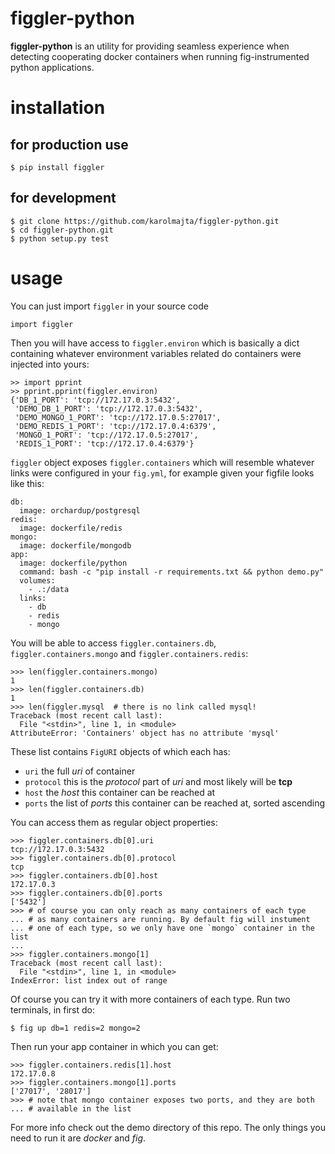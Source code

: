 figgler-python
==============

**figgler-python** is an utility for providing seamless experience
when detecting cooperating docker containers when running fig-instrumented
python applications.

# installation

## for production use

    $ pip install figgler

## for development

    $ git clone https://github.com/karolmajta/figgler-python.git
    $ cd figgler-python.git
    $ python setup.py test

# usage

You can just import `figgler` in your source code

    import figgler

Then you will have access to `figgler.environ` which is basically
a dict containing whatever environment variables related do containers
were injected into yours:

    >> import pprint
    >> pprint.pprint(figgler.environ)
    {'DB_1_PORT': 'tcp://172.17.0.3:5432',
     'DEMO_DB_1_PORT': 'tcp://172.17.0.3:5432',
     'DEMO_MONGO_1_PORT': 'tcp://172.17.0.5:27017',
     'DEMO_REDIS_1_PORT': 'tcp://172.17.0.4:6379',
     'MONGO_1_PORT': 'tcp://172.17.0.5:27017',
     'REDIS_1_PORT': 'tcp://172.17.0.4:6379'}

`figgler` object exposes `figgler.containers` which will resemble
whatever links were configured in your `fig.yml`, for example
given your figfile looks like this:

    db:
      image: orchardup/postgresql
    redis:
      image: dockerfile/redis
    mongo:
      image: dockerfile/mongodb
    app:
      image: dockerfile/python
      command: bash -c "pip install -r requirements.txt && python demo.py"
      volumes:
        - .:/data
      links:
        - db
        - redis
        - mongo

You will be able to access `figgler.containers.db`, `figgler.containers.mongo`
and `figgler.containers.redis`:

    >>> len(figgler.containers.mongo)
    1
    >>> len(figgler.containers.db)
    1
    >>> len(figgler.mysql  # there is no link called mysql!
    Traceback (most recent call last):
      File "<stdin>", line 1, in <module>
    AttributeError: 'Containers' object has no attribute 'mysql'

These list contains `FigURI` objects of which each has:

  - `uri` the full *uri* of container
  - `protocol` this is the *protocol* part of *uri* and most likely will
     be **tcp**
  - `host` the *host* this container can be reached at
  - `ports` the list of *ports* this container can be reached at, sorted ascending

You can access them as regular object properties:

    >>> figgler.containers.db[0].uri
    tcp://172.17.0.3:5432
    >>> figgler.containers.db[0].protocol
    tcp
    >>> figgler.containers.db[0].host
    172.17.0.3
    >>> figgler.containers.db[0].ports
    ['5432']
    >>> # of course you can only reach as many containers of each type 
    ... # as many containers are running. By default fig will instument
    ... # one of each type, so we only have one `mongo` container in the list
    ...
    >>> figgler.containers.mongo[1]
    Traceback (most recent call last):
      File "<stdin>", line 1, in <module>
    IndexError: list index out of range    

Of course you can try it with more containers of each type. Run two terminals,
in first do:

    $ fig up db=1 redis=2 mongo=2

Then run your app container in which you can get:

    >>> figgler.containers.redis[1].host
    172.17.0.8
    >>> figgler.containers.mongo[1].ports
    ['27017', '28017']
    >>> # note that mongo container exposes two ports, and they are both
    ... # available in the list

For more info check out the demo directory of this repo. The only things you need
to run it are *docker* and *fig*.
